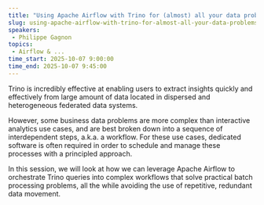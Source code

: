 ```yaml
---
title: "Using Apache Airflow with Trino for (almost) all your data problems"
slug: using-apache-airflow-with-trino-for-almost-all-your-data-problems
speakers:
 - Philippe Gagnon
topics:
 - Airflow & ...
time_start: 2025-10-07 9:00:00
time_end: 2025-10-07 9:45:00
---
```


Trino is incredibly effective at enabling users to extract insights quickly and effectively from large amount of data located in dispersed and heterogeneous federated data systems.

However, some business data problems are more complex than interactive analytics use cases, and are best broken down into a sequence of interdependent steps, a.k.a. a workflow. For these use cases, dedicated software is often required in order to schedule and manage these processes with a principled approach.

In this session, we will look at how we can leverage Apache Airflow to orchestrate Trino queries into complex workflows that solve practical batch processing problems, all the while avoiding the use of repetitive, redundant data movement.